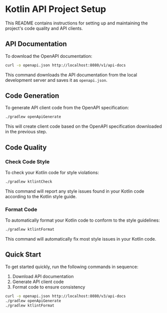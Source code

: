# Kotlin API Project Setup

This README contains instructions for setting up and maintaining the project's code quality and API clients.

## API Documentation

To download the OpenAPI documentation:

```bash
curl -o openapi.json http://localhost:8080/v1/api-docs
```

This command downloads the API documentation from the local development server and saves it as `openapi.json`.

## Code Generation

To generate API client code from the OpenAPI specification:

```bash
./gradlew openApiGenerate
```

This will create client code based on the OpenAPI specification downloaded in the previous step.

## Code Quality

### Check Code Style

To check your Kotlin code for style violations:

```bash
./gradlew ktlintCheck
```

This command will report any style issues found in your Kotlin code according to the Kotlin style guide.

### Format Code

To automatically format your Kotlin code to conform to the style guidelines:

```bash
./gradlew ktlintFormat
```

This command will automatically fix most style issues in your Kotlin code.

## Quick Start

To get started quickly, run the following commands in sequence:

1. Download API documentation
2. Generate API client code
3. Format code to ensure consistency

```bash
curl -o openapi.json http://localhost:8080/v3/api-docs
./gradlew openApiGenerate
./gradlew ktlintFormat
```